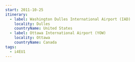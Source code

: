 ```yaml
---
start: 2011-10-25
itinerary:
  - label: Washington Dulles International Airport (IAD)
    locality: Dulles
    countryName: United States
  - label: Ottawa International Airport (YOW)
    locality: Ottawa
    countryName: Canada
tags:
  - i4EU1
---
```

